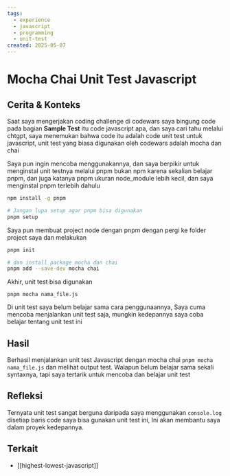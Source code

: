 ```yaml
---
tags:
  - experience
  - javascript
  - programming
  - unit-test
created: 2025-05-07
---
```


# Mocha Chai Unit Test Javascript

## Cerita & Konteks
Saat saya mengerjakan coding challenge di codewars saya bingung code pada bagian **Sample Test** itu code javascript apa, dan saya cari tahu melalui chtgpt, saya menemukan bahwa code itu adalah code unit test untuk javascript, unit test yang biasa digunakan oleh codewars adalah mocha dan chai

Saya pun ingin mencoba menggunakannya, dan saya berpikir untuk menginstal unit testnya melalui pnpm bukan npm karena sekalian belajar pnpm, dan juga katanya pnpm ukuran node_module lebih kecil, dan saya menginstal pnpm terlebih dahulu 

```bash
npm install -g pnpm

# Jangan lupa setup agar pnpm bisa digunakan
pnpm setup
```

Saya pun membuat project node dengan pnpm dengan pergi ke folder project saya dan melakukan

```bash
pnpm init

# dan install package mocha dan chai
pnpm add --save-dev mocha chai
```

Akhir, unit test bisa digunakan
```
pnpm mocha nama_file.js
```

Di unit test saya belum belajar sama cara penggunaannya, Saya cuma mencoba menjalankan unit test saja, mungkin kedepannya saya coba belajar tentang unit test ini

## Hasil
Berhasil menjalankan unit test Javascript dengan mocha chai `pnpm mocha nama_file.js` dan melihat output test. Walapun belum belajar sama sekali syntaxnya, tapi saya tertarik untuk mencoba dan belajar unit test

## Refleksi
Ternyata unit test sangat berguna daripada saya menggunakan `console.log` disetiap baris code saya bisa gunakan unit test ini, Ini akan membantu saya dalam proyek kedepannya.

## Terkait
- [[highest-lowest-javascript]]